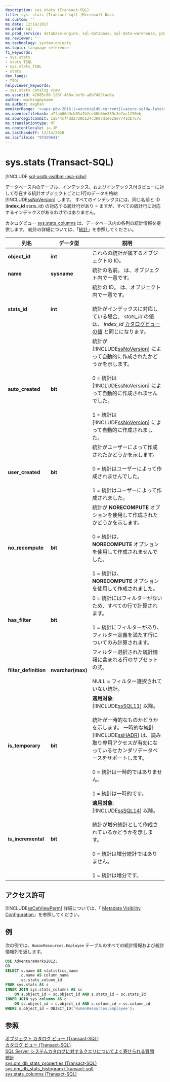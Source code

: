 ```yaml
---
description: sys.stats (Transact-SQL)
title: sys. stats (Transact-sql) |Microsoft Docs
ms.custom: ''
ms.date: 12/18/2017
ms.prod: sql
ms.prod_service: database-engine, sql-database, sql-data-warehouse, pdw
ms.reviewer: ''
ms.technology: system-objects
ms.topic: language-reference
f1_keywords:
- sys.stats
- stats_TSQL
- sys.stats_TSQL
- stats
dev_langs:
- TSQL
helpviewer_keywords:
- sys.stats catalog view
ms.assetid: 42605c80-126f-460a-befb-a0b7482fae6a
author: markingmyname
ms.author: maghan
monikerRange: '>=aps-pdw-2016||=azuresqldb-current||=azure-sqldw-latest||>=sql-server-2016||>=sql-server-linux-2017||=azuresqldb-mi-current'
ms.openlocfilehash: a7fab86d3cb05a7b2ce30b6be589c3e7ac1290eb
ms.sourcegitcommit: 1a544cf4dd2720b124c3697d1e62ae7741db757c
ms.translationtype: MT
ms.contentlocale: ja-JP
ms.lasthandoff: 12/14/2020
ms.locfileid: "97429641"
---
```

# <a name="sysstats-transact-sql"></a>sys.stats (Transact-SQL)
[!INCLUDE [sql-asdb-asdbmi-asa-pdw](../../includes/applies-to-version/sql-asdb-asdbmi-asa-pdw.md)]

  データベース内のテーブル、インデックス、およびインデックス付きビューに対して存在する統計オブジェクトごとに1行のデータを格納 [!INCLUDE[ssNoVersion](../../includes/ssnoversion-md.md)] します。 すべてのインデックスには、同じ名前と ID (**index_id** stats_id) の対応する統計行があり  =  ますが、すべての統計行に対応するインデックスがあるわけではありません。  
  
 カタログビュー [sys.stats_columns](../../relational-databases/system-catalog-views/sys-stats-columns-transact-sql.md) は、データベース内の各列の統計情報を提供します。 統計の詳細については、「[統計](../../relational-databases/statistics/statistics.md)」を参照してください。  
  
|列名|データ型|説明|  
|-----------------|---------------|-----------------|  
|**object_id**|**int**|これらの統計が属するオブジェクトの ID。|  
|**name**|**sysname**|統計の名前。 は、オブジェクト内で一意です。|  
|**stats_id**|**int**|統計の ID。 は、オブジェクト内で一意です。<br /><br />統計がインデックスに対応している場合、 *stats_id* の値は、 *index_id* [カタログビューの値](../../relational-databases/system-catalog-views/sys-indexes-transact-sql.md) と同じになります。|  
|**auto_created**|**bit**|統計が [!INCLUDE[ssNoVersion](../../includes/ssnoversion-md.md)] によって自動的に作成されたかどうかを示します。<br /><br /> 0 = 統計は [!INCLUDE[ssNoVersion](../../includes/ssnoversion-md.md)] によって自動的に作成されませんでした。<br /><br /> 1 = 統計は [!INCLUDE[ssNoVersion](../../includes/ssnoversion-md.md)] によって自動的に作成されました。|  
|**user_created**|**bit**|統計がユーザーによって作成されたかどうかを示します。<br /><br /> 0 = 統計はユーザーによって作成されませんでした。<br /><br /> 1 = 統計はユーザーによって作成されました。|  
|**no_recompute**|**bit**|統計が **NORECOMPUTE** オプションを使用して作成されたかどうかを示します。<br /><br /> 0 = 統計は、 **NORECOMPUTE** オプションを使用して作成されませんでした。<br /><br /> 1 = 統計は、 **NORECOMPUTE** オプションを使用して作成されました。|  
|**has_filter**|**bit**|0 = 統計にはフィルターがないため、すべての行で計算されます。<br /><br /> 1 = 統計にフィルターがあり、フィルター定義を満たす行についてのみ計算されます。|  
|**filter_definition**|**nvarchar(max)**|フィルター選択された統計情報に含まれる行のサブセットの式。<br /><br /> NULL = フィルター選択されていない統計。|  
|**is_temporary**|**bit**|**適用対象**: [!INCLUDE[ssSQL11](../../includes/sssql11-md.md)] 以降。<br /><br /> 統計が一時的なものかどうかを示します。 一時的な統計 [!INCLUDE[ssHADR](../../includes/sshadr-md.md)] は、読み取り専用アクセスが有効になっているセカンダリデータベースをサポートします。<br /><br /> 0 = 統計は一時的ではありません。<br /><br /> 1 = 統計は一時的です。|  
|**is_incremental**|**bit**|**適用対象**: [!INCLUDE[ssSQL14](../../includes/sssql14-md.md)] 以降。<br /><br /> 統計が増分統計として作成されているかどうかを示します。<br /><br /> 0 = 統計は増分統計ではありません。<br /><br /> 1 = 統計は増分です。|  
  
## <a name="permissions"></a>アクセス許可  
 [!INCLUDE[ssCatViewPerm](../../includes/sscatviewperm-md.md)] 詳細については、「 [Metadata Visibility Configuration](../../relational-databases/security/metadata-visibility-configuration.md)」を参照してください。  
  
## <a name="examples"></a>例  
 次の例では、`HumanResources.Employee` テーブルのすべての統計情報および統計情報列を返します。  
  
```sql  
USE AdventureWorks2012;  
GO  
SELECT s.name AS statistics_name  
      ,c.name AS column_name  
      ,sc.stats_column_id  
FROM sys.stats AS s  
INNER JOIN sys.stats_columns AS sc   
    ON s.object_id = sc.object_id AND s.stats_id = sc.stats_id  
INNER JOIN sys.columns AS c   
    ON sc.object_id = c.object_id AND c.column_id = sc.column_id  
WHERE s.object_id = OBJECT_ID('HumanResources.Employee');  
```  
  
## <a name="see-also"></a>参照  
 [オブジェクト カタログ ビュー &#40;Transact-SQL&#41;](../../relational-databases/system-catalog-views/object-catalog-views-transact-sql.md)   
 [カタログ ビュー &#40;Transact-SQL&#41;](../../relational-databases/system-catalog-views/catalog-views-transact-sql.md)   
 [SQL Server システムカタログに対するクエリについてよく寄せられる質問](../../relational-databases/system-catalog-views/querying-the-sql-server-system-catalog-faq.md)   
 [統計](../../relational-databases/statistics/statistics.md)    
 [sys.dm_db_stats_properties &#40;Transact-SQL&#41;](../../relational-databases/system-dynamic-management-views/sys-dm-db-stats-properties-transact-sql.md)   
 [sys.dm_db_stats_histogram &#40;Transact-sql&#41;](../../relational-databases/system-dynamic-management-views/sys-dm-db-stats-histogram-transact-sql.md)   
 [sys.stats_columns &#40;Transact-SQL&#41;](../../relational-databases/system-catalog-views/sys-stats-columns-transact-sql.md)
 

 
